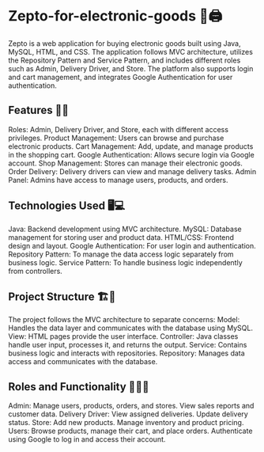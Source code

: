 # Zepto-for-electronic-goods 💽🖨️

Zepto is a web application for buying electronic goods built using Java, MySQL, HTML, and CSS. The application follows MVC architecture, utilizes the Repository Pattern and Service Pattern, and includes different roles such as Admin, Delivery Driver, and Store. The platform also supports login and cart management, and integrates Google Authentication for user authentication.

## Features 📑📑
Roles: Admin, Delivery Driver, and Store, each with different access privileges.
Product Management: Users can browse and purchase electronic products.
Cart Management: Add, update, and manage products in the shopping cart.
Google Authentication: Allows secure login via Google account.
Shop Management: Stores can manage their electronic goods.
Order Delivery: Delivery drivers can view and manage delivery tasks.
Admin Panel: Admins have access to manage users, products, and orders.

## Technologies Used 🖥️💻
Java: Backend development using MVC architecture.
MySQL: Database management for storing user and product data.
HTML/CSS: Frontend design and layout.
Google Authentication: For user login and authentication.
Repository Pattern: To manage the data access logic separately from business logic.
Service Pattern: To handle business logic independently from controllers.

## Project Structure 🏗️🏢
The project follows the MVC architecture to separate concerns:
Model: Handles the data layer and communicates with the database using MySQL.
View: HTML pages provide the user interface.
Controller: Java classes handle user input, processes it, and returns the output.
Service: Contains business logic and interacts with repositories.
Repository: Manages data access and communicates with the database.

## Roles and Functionality 🧑🏽‍🚒
Admin:
Manage users, products, orders, and stores.
View sales reports and customer data.
Delivery Driver:
View assigned deliveries.
Update delivery status.
Store:
Add new products.
Manage inventory and product pricing.
Users:
Browse products, manage their cart, and place orders.
Authenticate using Google to log in and access their account.
